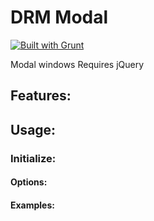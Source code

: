 # DRM Modal

[![Built with Grunt](https://cdn.gruntjs.com/builtwith.png)](http://gruntjs.com/)

Modal windows
Requires jQuery

## Features:

## Usage:

### Initialize:

#### Options:

#### Examples: